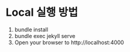 # Local 실행 방법
1. bundle install
2. bundle exec jekyll serve
3. Open your browser to http://localhost:4000
